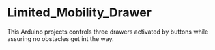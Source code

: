 # Limited_Mobility_Drawer
This Arduino projects controls three drawers activated by buttons while assuring no obstacles get int the way.
